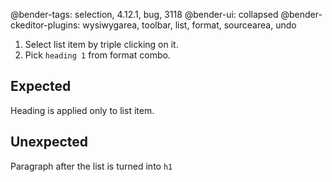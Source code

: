 @bender-tags: selection, 4.12.1, bug, 3118
@bender-ui: collapsed
@bender-ckeditor-plugins: wysiwygarea, toolbar, list, format, sourcearea, undo

1. Select list item by triple clicking on it.
1. Pick `heading 1` from format combo.

## Expected

Heading is applied only to list item.

## Unexpected

Paragraph after the list is turned into `h1`

